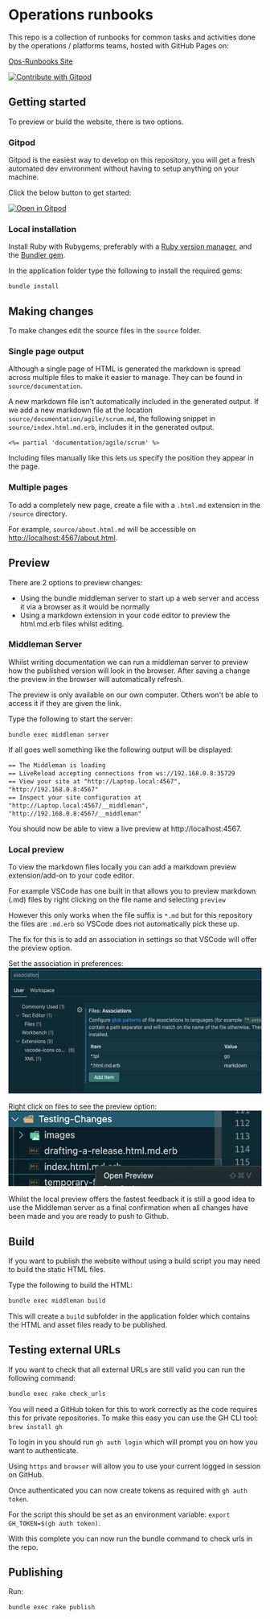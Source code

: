 # Operations runbooks

This repo is a collection of runbooks for common tasks and activities done by the operations / platforms teams, hosted with GitHub Pages on:

[Ops-Runbooks Site](https://hmcts.github.io/ops-runbooks/)

<a href="https://gitpod.io/#https://github.com/hmcts/ops-runbooks">
  <img
    src="https://img.shields.io/badge/Contribute%20with-Gitpod-908a85?logo=gitpod"
    alt="Contribute with Gitpod"
  />
</a>

## Getting started

To preview or build the website, there is two options.

### Gitpod

Gitpod is the easiest way to develop on this repository, you will get a fresh automated dev environment without having to setup anything on your machine.

Click the below button to get started:

[![Open in Gitpod](https://gitpod.io/button/open-in-gitpod.svg)](https://gitpod.io/#https://github.com/hmcts/ops-runbooks)

### Local installation

Install Ruby with Rubygems, preferably with a [Ruby version manager][rvm],
and the [Bundler gem][bundler].

In the application folder type the following to install the required gems:

```
bundle install
```

## Making changes

To make changes edit the source files in the `source` folder.

### Single page output

Although a single page of HTML is generated the markdown is spread across
multiple files to make it easier to manage. They can be found in
`source/documentation`.

A new markdown file isn't automatically included in the generated output. If we
add a new markdown file at the location `source/documentation/agile/scrum.md`,
the following snippet in `source/index.html.md.erb`, includes it in the
generated output.

```
<%= partial 'documentation/agile/scrum' %>
```

Including files manually like this lets us specify the position they appear in
the page.

### Multiple pages

To add a completely new page, create a file with a `.html.md` extension in the `/source` directory.

For example, `source/about.html.md` will be accessible on <http://localhost:4567/about.html>.

## Preview

There are 2 options to preview changes:

* Using the bundle middleman server to start up a web server and access it via a browser as it would be normally
* Using a markdown extension in your code editor to preview the html.md.erb files whilst editing.

### Middleman Server

Whilst writing documentation we can run a middleman server to preview how the
published version will look in the browser. After saving a change the preview in
the browser will automatically refresh.

The preview is only available on our own computer. Others won't be able to
access it if they are given the link.

Type the following to start the server:

```
bundle exec middleman server
```

If all goes well something like the following output will be displayed:

```
== The Middleman is loading
== LiveReload accepting connections from ws://192.168.0.8:35729
== View your site at "http://Laptop.local:4567", "http://192.168.0.8:4567"
== Inspect your site configuration at "http://Laptop.local:4567/__middleman", "http://192.168.0.8:4567/__middleman"
```

You should now be able to view a live preview at http://localhost:4567.

### Local preview

To view the markdown files locally you can add a markdown preview extension/add-on to your code editor.

For example VSCode has one built in that allows you to preview markdown (.md) files by right clicking on the file name and selecting `preview`

However this only works when the file suffix is `*.md` but for this repository the files are `.md.erb` so VSCode does not automatically pick these up.

The fix for this is to add an association in settings so that VSCode will offer the preview option.

Set the association in preferences:
<img src="images/markdownAssociation.png" alt="markdown association setting" height="250"/>

Right click on files to see the preview option:
<img src="images/previewOption.png" alt="preview option" height="150"/>

Whilst the local preview offers the fastest feedback it is still a good idea to use the Middleman server as a final confirmation when all changes have been made and you are ready to push to Github.

## Build

If you want to publish the website without using a build script you may need to
build the static HTML files.

Type the following to build the HTML:

```bash
bundle exec middleman build
```

This will create a `build` subfolder in the application folder which contains
the HTML and asset files ready to be published.

[rvm]: https://www.ruby-lang.org/en/documentation/installation/#managers
[bundler]: http://bundler.io/

## Testing external URLs

If you want to check that all external URLs are still valid you can run the following command:

```bash
bundle exec rake check_urls
```

You will need a GitHub token for this to work correctly as the code requires this for private repositories.
To make this easy you can use the GH CLI tool: `brew install gh`

To login in you should run `gh auth login` which will prompt you on how you want to authenticate.

Using `https` and `browser` will allow you to use your current logged in session on GitHub.

Once authenticated you can now create tokens as required with `gh auth token`.

For the script this should be set as an environment variable: `export GH_TOKEN=$(gh auth token)`.

With this complete you can now run the bundle command to check urls in the repo.

## Publishing

Run:

```
bundle exec rake publish
```
